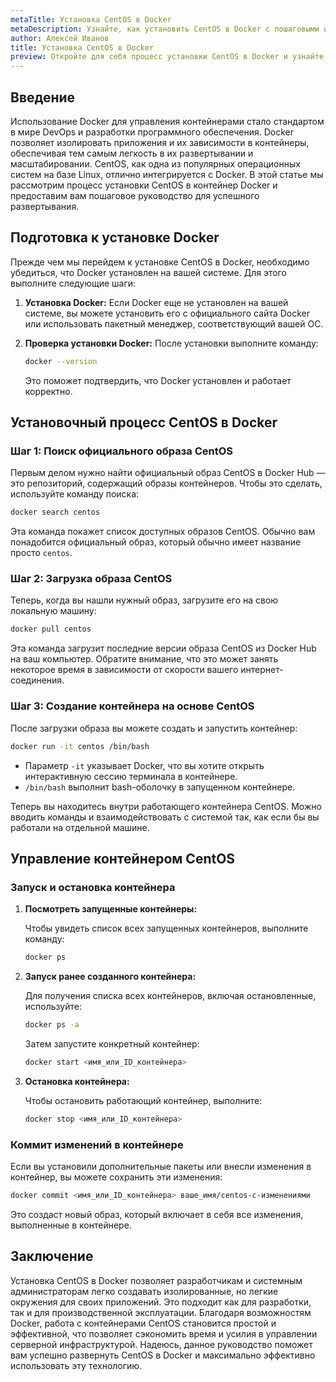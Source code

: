 ```yaml
---
metaTitle: Установка CentOS в Docker
metaDescription: Узнайте, как установить CentOS в Docker с пошаговыми инструкциями и примерами кода. Погрузитесь в процесс создания контейнеров централизованно и эффективно.
author: Алексей Иванов
title: Установка CentOS в Docker
preview: Откройте для себя процесс установки CentOS в Docker и узнайте, как максимально эффективно использовать контейнеры на базе CentOS. Пошаговые рекомендации и примеры.
---
```


## Введение

Использование Docker для управления контейнерами стало стандартом в мире DevOps и разработки программного обеспечения. Docker позволяет изолировать приложения и их зависимости в контейнеры, обеспечивая тем самым легкость в их развертывании и масштабировании. CentOS, как одна из популярных операционных систем на базе Linux, отлично интегрируется с Docker. В этой статье мы рассмотрим процесс установки CentOS в контейнер Docker и предоставим вам пошаговое руководство для успешного развертывания.

## Подготовка к установке Docker

Прежде чем мы перейдем к установке CentOS в Docker, необходимо убедиться, что Docker установлен на вашей системе. Для этого выполните следующие шаги:

1. **Установка Docker:**
   Если Docker еще не установлен на вашей системе, вы можете установить его с официального сайта Docker или использовать пакетный менеджер, соответствующий вашей ОС.

2. **Проверка установки Docker:**
   После установки выполните команду:
   ```bash
   docker --version
   ```
   Это поможет подтвердить, что Docker установлен и работает корректно.

## Установочный процесс CentOS в Docker

### Шаг 1: Поиск официального образа CentOS

Первым делом нужно найти официальный образ CentOS в Docker Hub — это репозиторий, содержащий образы контейнеров. Чтобы это сделать, используйте команду поиска:

```bash
docker search centos
```

Эта команда покажет список доступных образов CentOS. Обычно вам понадобится официальный образ, который обычно имеет название просто `centos`.

### Шаг 2: Загрузка образа CentOS

Теперь, когда вы нашли нужный образ, загрузите его на свою локальную машину:

```bash
docker pull centos
```

Эта команда загрузит последние версии образа CentOS из Docker Hub на ваш компьютер. Обратите внимание, что это может занять некоторое время в зависимости от скорости вашего интернет-соединения.

### Шаг 3: Создание контейнера на основе CentOS

После загрузки образа вы можете создать и запустить контейнер:

```bash
docker run -it centos /bin/bash
```

- Параметр `-it` указывает Docker, что вы хотите открыть интерактивную сессию терминала в контейнере.
- `/bin/bash` выполнит bash-оболочку в запущенном контейнере.

Теперь вы находитесь внутри работающего контейнера CentOS. Можно вводить команды и взаимодействовать с системой так, как если бы вы работали на отдельной машине.

## Управление контейнером CentOS

### Запуск и остановка контейнера

1. **Посмотреть запущенные контейнеры:**

   Чтобы увидеть список всех запущенных контейнеров, выполните команду:

   ```bash
   docker ps
   ```

2. **Запуск ранее созданного контейнера:**

   Для получения списка всех контейнеров, включая остановленные, используйте:

   ```bash
   docker ps -a
   ```

   Затем запустите конкретный контейнер:

   ```bash
   docker start <имя_или_ID_контейнера>
   ```

3. **Остановка контейнера:**

   Чтобы остановить работающий контейнер, выполните:

   ```bash
   docker stop <имя_или_ID_контейнера>
   ```

### Коммит изменений в контейнере

Если вы установили дополнительные пакеты или внесли изменения в контейнер, вы можете сохранить эти изменения:

```bash
docker commit <имя_или_ID_контейнера> ваше_имя/centos-с-изменениями
```

Это создаст новый образ, который включает в себя все изменения, выполненные в контейнере.

## Заключение

Установка CentOS в Docker позволяет разработчикам и системным администраторам легко создавать изолированные, но легкие окружения для своих приложений. Это подходит как для разработки, так и для производственной эксплуатации. Благодаря возможностям Docker, работа с контейнерами CentOS становится простой и эффективной, что позволяет сэкономить время и усилия в управлении серверной инфраструктурой. Надеюсь, данное руководство поможет вам успешно развернуть CentOS в Docker и максимально эффективно использовать эту технологию.